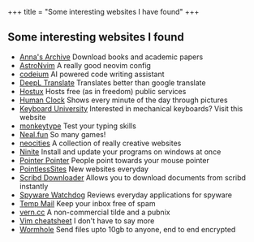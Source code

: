 +++
title = "Some interesting websites I have found"
+++

## Some interesting websites I found

- [Anna's Archive](https://annas-archive.org/) Download books and academic papers
- [AstroNvim](https://astronvim.com/) A really good neovim config
- [codeium](https://codeium.com/) AI powered code writing assistant
- [DeepL Translate](https://www.deepl.com/translator) Translates better than google translate
- [Hostux](https://hostux.network/) Hosts free (as in freedom) public services
- [Human Clock](https://humanclock.com/) Shows every minute of the day through pictures
- [Keyboard University](https://www.keyboard.university/) Interested in mechanical keyboards? Visit this website
- [monkeytype](https://monkeytype.com/) Test your typing skills
- [Neal.fun](https://neal.fun/) So many games!
- [neocities](https://neocities.org/) A collection of really creative websites
- [Ninite](https://ninite.com/) Install and update your programs on windows at once
- [Pointer Pointer](https://pointerpointer.com/) People point towards your mouse pointer
- [PointlessSites](https://www.pointlesssites.com/) New websites everyday
- [Scribd Downloader](https://scribd.vpdfs.com/) Allows you to download documents from scribd instantly
- [Spyware Watchdog](https://spyware.neocities.org/) Reviews everyday applications for spyware
- [Temp Mail](https://temp-mail.org/) Keep your inbox free of spam
- [vern.cc](https://vern.cc/) A non-commercial tilde and a pubnix
- [Vim cheatsheet](https://vim.rtorr.com/) I don't have to say more
- [Wormhole](https://wormhole.app/) Send files upto 10gb to anyone, end to end encrypted
